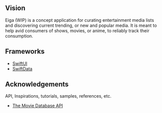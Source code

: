 ## Vision

Eiga (WIP) is a concept application for curating entertainment media lists and discovering current trending, or new and popular media. It is meant to help avid consumers of shows, movies, or anime, to reliably track their consumption.

## Frameworks
* [SwiftUI](https://developer.apple.com/documentation/swiftui/)
* [SwiftData](https://developer.apple.com/documentation/swiftdata)

## Acknowledgements
API, Inspirations, tutorials, samples, references, etc.
* [The Movie Database API](https://www.themoviedb.org/?language=en-US)
